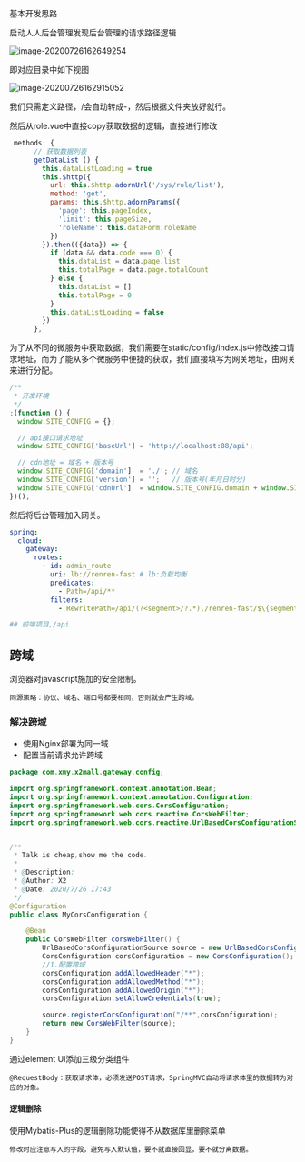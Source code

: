 基本开发思路

启动人人后台管理发现后台管理的请求路径逻辑

![image-20200726162649254](https://i.loli.net/2020/07/26/jzbcOEh49LC7RQK.png)

即对应目录中如下视图

![image-20200726162915052](https://i.loli.net/2020/07/26/6QZgiXHJOkf5vRr.png)

我们只需定义路径，/会自动转成-，然后根据文件夹放好就行。

然后从role.vue中直接copy获取数据的逻辑，直接进行修改

```javascript
 methods: {
      // 获取数据列表
      getDataList () {
        this.dataListLoading = true
        this.$http({
          url: this.$http.adornUrl('/sys/role/list'),
          method: 'get',
          params: this.$http.adornParams({
            'page': this.pageIndex,
            'limit': this.pageSize,
            'roleName': this.dataForm.roleName
          })
        }).then(({data}) => {
          if (data && data.code === 0) {
            this.dataList = data.page.list
            this.totalPage = data.page.totalCount
          } else {
            this.dataList = []
            this.totalPage = 0
          }
          this.dataListLoading = false
        })
      },
```

为了从不同的微服务中获取数据，我们需要在static/config/index.js中修改接口请求地址，而为了能从多个微服务中便捷的获取，我们直接填写为网关地址，由网关来进行分配。

```js
/**
 * 开发环境
 */
;(function () {
  window.SITE_CONFIG = {};

  // api接口请求地址
  window.SITE_CONFIG['baseUrl'] = 'http://localhost:88/api';

  // cdn地址 = 域名 + 版本号
  window.SITE_CONFIG['domain']  = './'; // 域名
  window.SITE_CONFIG['version'] = '';   // 版本号(年月日时分)
  window.SITE_CONFIG['cdnUrl']  = window.SITE_CONFIG.domain + window.SITE_CONFIG.version;
})();

```

然后将后台管理加入网关。

```yml
spring:
  cloud:
    gateway:
      routes:
        - id: admin_route
          uri: lb://renren-fast # lb:负载均衡
          predicates:
            - Path=/api/**
          filters:
            - RewritePath=/api/(?<segment>/?.*),/renren-fast/$\{segment}

## 前端项目,/api


```

## 跨域

浏览器对javascript施加的安全限制。

`同源策略：协议、域名、端口号都要相同，否则就会产生跨域。`

### 解决跨域

- 使用Nginx部署为同一域
- 配置当前请求允许跨域

```java
package com.xmy.x2mall.gateway.config;

import org.springframework.context.annotation.Bean;
import org.springframework.context.annotation.Configuration;
import org.springframework.web.cors.CorsConfiguration;
import org.springframework.web.cors.reactive.CorsWebFilter;
import org.springframework.web.cors.reactive.UrlBasedCorsConfigurationSource;


/**
 * Talk is cheap,show me the code.
 *
 * @Description:
 * @Author: X2
 * @Date: 2020/7/26 17:43
 */
@Configuration
public class MyCorsConfiguration {

    @Bean
    public CorsWebFilter corsWebFilter() {
        UrlBasedCorsConfigurationSource source = new UrlBasedCorsConfigurationSource();
        CorsConfiguration corsConfiguration = new CorsConfiguration();
        //1.配置跨域
        corsConfiguration.addAllowedHeader("*");
        corsConfiguration.addAllowedMethod("*");
        corsConfiguration.addAllowedOrigin("*");
        corsConfiguration.setAllowCredentials(true);

        source.registerCorsConfiguration("/**",corsConfiguration);
        return new CorsWebFilter(source);
    }
}

```



通过element UI添加三级分类组件

`@RequestBody：获取请求体，必须发送POST请求，SpringMVC自动将请求体里的数据转为对应的对象。`

#### 逻辑删除

使用Mybatis-Plus的逻辑删除功能使得不从数据库里删除菜单

`修改时应注意写入的字段，避免写入默认值，要不就直接回显，要不就分离数据。`